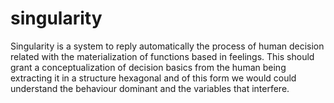# singularity

Singularity is a system to reply automatically the process of human decision related with the materialization 
of functions based in feelings. This should grant a conceptualization of decision basics from the human being extracting 
it in a structure hexagonal and of this form we would could understand the behaviour dominant and the variables that interfere.